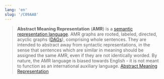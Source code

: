 ```yaml
---
lang: 'en'
slug: '/C09AA8'
---
```


> **Abstract Meaning Representation** (**AMR**) is a [semantic representation language](<https://en.wikipedia.org/wiki/Formal_semantics_(linguistics)> 'Formal semantics (linguistics)'). AMR graphs are rooted, labeled, directed, acyclic graphs ([DAGs](https://en.wikipedia.org/wiki/Directed_acyclic_graph 'Directed acyclic graph')), comprising whole sentences. They are intended to abstract away from syntactic representations, in the sense that sentences which are similar in meaning should be assigned the same AMR, even if they are not identically worded. By nature, the AMR language is biased towards English - it is not meant to function as an international auxiliary language. [Abstract Meaning Representation](https://en.wikipedia.org/wiki/Abstract_Meaning_Representation)
